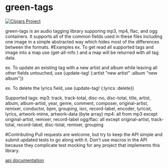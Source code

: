 green-tags
==========

[![Clojars Project](http://clojars.org/green-tags/latest-version.svg)](http://clojars.org/green-tags)

green-tags is an audio tagging library supporing mp3, mp4, flac, and ogg containers. It supports all of the common fields used in these files including one image in a simple abstracted way which hides most of the differences between the formats. 
#Examples
ex. To get read all supported tags and image into a map use (get-all-info <path>) and a map will be returned with all tag data.

ex. To update an existing tag with a new artist and album while leaving all other fields untouched, use (update-tag! <file> {:artist \"new artist\"
                                           :album \"new album\"})

ex. To delete the lyrics field, use (update-tag! <file> {:lyrics :delete})

Supported tags: 
    mp3: track, track-total, disc-no, disc-total, title,
      artist, album, album-artist, year, genre, comment, composer, 
      original-artist, remixer, conductor, bpm, grouping, isrc, record-label, 
      encoder, lyricist, lyrics, artwork-mime, artwork-data (byte array)
    mp4: all from mp3 except original-artist, remixer, record-label
    ogg/flac: all except original-artist, track-total, record-label, disc-total,
      remixer, grouping
               
#Contributing
 Pull requests are welcome, but try to keep the API simple and submit updated tests to go along with it. Don't use macros in the API because they complicate test mocking for any project that implements this library.

[api documentation](http://danpallas.github.io/green-tags/)
